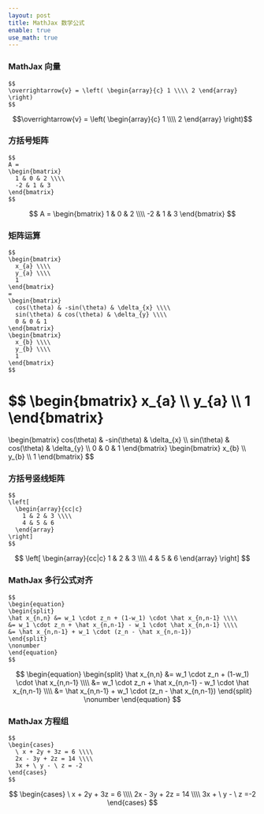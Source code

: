 ```yaml
---
layout: post
title: MathJax 数学公式
enable: true
use_math: true
---
```


### MathJax 向量

```
$$
\overrightarrow{v} = \left( \begin{array}{c} 1 \\\\ 2 \end{array} \right)
$$
```

$$\overrightarrow{v} = \left( \begin{array}{c} 1 \\\\ 2 \end{array} \right)$$

### 方括号矩阵

```
$$
A =
\begin{bmatrix}
  1 & 0 & 2 \\\\
  -2 & 1 & 3
\end{bmatrix}
$$
```

$$
A =
\begin{bmatrix}
  1 & 0 & 2 \\\\
  -2 & 1 & 3
\end{bmatrix}
$$

### 矩阵运算

```
$$
\begin{bmatrix}
  x_{a} \\\\
  y_{a} \\\\
  1
\end{bmatrix}
=
\begin{bmatrix}
  cos(\theta) & -sin(\theta) & \delta_{x} \\\\
  sin(\theta) & cos(\theta) & \delta_{y} \\\\
  0 & 0 & 1
\end{bmatrix}
\begin{bmatrix}
  x_{b} \\\\
  y_{b} \\\\
  1
\end{bmatrix}
$$
```

$$
\begin{bmatrix}
  x_{a} \\\\
  y_{a} \\\\
  1
\end{bmatrix}
=
\begin{bmatrix}
  cos(\theta) & -sin(\theta) & \delta_{x} \\\\
  sin(\theta) & cos(\theta) & \delta_{y} \\\\
  0 & 0 & 1
\end{bmatrix}
\begin{bmatrix}
  x_{b} \\\\
  y_{b} \\\\
  1
\end{bmatrix}
$$

### 方括号竖线矩阵

```
$$
\left[
  \begin{array}{cc|c}
    1 & 2 & 3 \\\\
    4 & 5 & 6
  \end{array}
\right]
$$
```

$$
\left[
  \begin{array}{cc|c}
    1 & 2 & 3 \\\\
    4 & 5 & 6
  \end{array}
\right]
$$


### MathJax 多行公式对齐

```
$$
\begin{equation}
\begin{split}
\hat x_{n,n} &= w_1 \cdot z_n + (1-w_1) \cdot \hat x_{n,n-1} \\\\ 
&= w_1 \cdot z_n + \hat x_{n,n-1} - w_1 \cdot \hat x_{n,n-1} \\\\
&= \hat x_{n,n-1} + w_1 \cdot (z_n - \hat x_{n,n-1})
\end{split}
\nonumber
\end{equation}
$$
```

$$
\begin{equation}
\begin{split}
\hat x_{n,n} &= w_1 \cdot z_n + (1-w_1) \cdot \hat x_{n,n-1} \\\\ 
&= w_1 \cdot z_n + \hat x_{n,n-1} - w_1 \cdot \hat x_{n,n-1} \\\\
&= \hat x_{n,n-1} + w_1 \cdot (z_n - \hat x_{n,n-1})
\end{split}
\nonumber
\end{equation}
$$

### MathJax 方程组

```
$$
\begin{cases}
  \ x + 2y + 3z = 6 \\\\
  2x - 3y + 2z = 14 \\\\
  3x + \ y - \ z = -2
\end{cases}
$$
```

$$
\begin{cases}
  \ x + 2y + 3z = 6 \\\\
  2x - 3y + 2z = 14 \\\\
  3x + \ y - \ z =-2
\end{cases}
$$